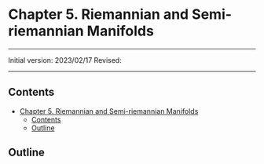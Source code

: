 # Chapter 5. Riemannian and Semi-riemannian Manifolds

---

Initial version: 2023/02/17
Revised:

---

## Contents

- [Chapter 5. Riemannian and Semi-riemannian Manifolds](#chapter-5-riemannian-and-semi-riemannian-manifolds)
  - [Contents](#contents)
  - [Outline](#outline)

## Outline

